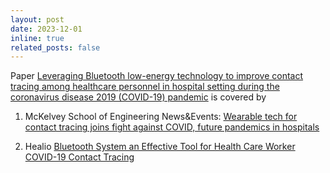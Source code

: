 ```yaml
---
layout: post
date: 2023-12-01
inline: true
related_posts: false
---
```

Paper <a href="https://doi.org/10.1017/ice.2023.227">Leveraging Bluetooth low-energy technology to improve contact tracing among healthcare personnel in hospital setting during the coronavirus disease 2019 (COVID-19) pandemic</a>
is covered by 

1. McKelvey School of Engineering News&Events:
<a href="https://engineering.wustl.edu/news/2023/Wearable-tech-for-contact-tracing-joins-fight-against-COVID-future-pandemics-in-hospitals.html?_ga=2.201749841.1330273700.1705950149-2130088161.1686753961">Wearable tech for contact tracing joins fight against COVID, future pandemics in hospitals</a>

2. Healio
<a href="https://www.healio.com/news/infectious-disease/20231206/bluetoothbased-system-could-be-successful-tool-for-covid19-contact-tracing">Bluetooth System an Effective Tool for Health Care Worker COVID-19 Contact Tracing</a>